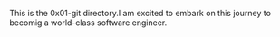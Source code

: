 This is the 0x01-git directory.I am excited to embark on this journey to becomig a world-class software engineer.
